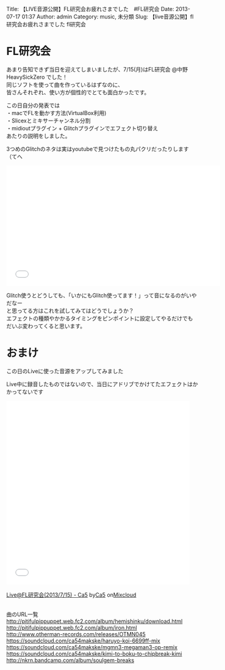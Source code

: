 Title: 【LIVE音源公開】FL研究会お疲れさまでした　#FL研究会
Date: 2013-07-17 01:37
Author: admin
Category: music, 未分類
Slug: 【live音源公開】fl研究会お疲れさまでした fl研究会

FL研究会
========

あまり告知できず当日を迎えてしまいましたが、7/15(月)はFL研究会
@中野HeavySickZero でした！  
同じソフトを使って曲を作っているはずなのに、  
皆さんそれぞれ、使い方が個性的でとても面白かったです。

この日自分の発表では  
・macでFLを動かす方法(VirtualBox利用)  
・Slicexとミキサーチャンネル分割  
・midioutプラグイン + Glitchプラグインでエフェクト切り替え  
あたりの説明をしました。

3つめのGlitchのネタは実はyoutubeで見つけたもの丸パクリだったりします（てへ  

<iframe width="560" height="315" src="//www.youtube.com/embed/oYQzKEyJGXA" frameborder="0" allowfullscreen></iframe>

Glitch使うとどうしても、「いかにもGlitch使ってます！」って音になるのがいやだなー  
と思ってる方はこれを試してみてはどうでしょうか？  
エフェクトの種類やかかるタイミングをピンポイントに設定してやるだけでも  
だいぶ変わってくると思います。

おまけ
======

この日のLiveに使った音源をアップしてみました  

Live中に録音したものではないので、当日にアドリブでかけてたエフェクトはかかってないです  

<iframe width="480" height="480" src="//www.mixcloud.com/widget/iframe/?feed=http%3A%2F%2Fwww.mixcloud.com%2Fca54makske%2Flivefl%25E7%25A0%2594%25E7%25A9%25B6%25E4%25BC%259A2013715-ca5%2F&amp;embed_uuid=50efc11b-3363-4ded-a9bc-5fc61b47ac7d&amp;stylecolor=&amp;embed_type=widget_standard" frameborder="0"></iframe>

<div style="clear:both; height:3px; width:472px;">

</div>

[Live@FL研究会(2013/7/15) -
Ca5](http://www.mixcloud.com/ca54makske/livefl%E7%A0%94%E7%A9%B6%E4%BC%9A2013715-ca5/?utm_source=widget&utm_medium=web&utm_campaign=base_links&utm_term=resource_link)<span>
by</span>[Ca5](http://www.mixcloud.com/ca54makske/?utm_source=widget&utm_medium=web&utm_campaign=base_links&utm_term=profile_link)<span>
on</span>[Mixcloud](http://www.mixcloud.com/?utm_source=widget&utm_medium=web&utm_campaign=base_links&utm_term=homepage_link)

<div style="clear:both; height:3px;">

</div>

曲のURL一覧  
http://pitifulpippuppet.web.fc2.com/album/hemishinku/download.html  
http://pitifulpippuppet.web.fc2.com/album/iron.html  
http://www.otherman-records.com/releases/OTMN045  
https://soundcloud.com/ca54makske/haruyo-koi-6699ff-mix  
https://soundcloud.com/ca54makske/mgmn3-megaman3-op-remix  
https://soundcloud.com/ca54makske/kimi-to-boku-to-chipbreak-kimi  
http://nkrn.bandcamp.com/album/soulgem-breaks
